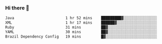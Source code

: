 ### Hi there 👋

<!--START_SECTION:waka-->

```txt
Java                       1 hr 52 mins    █████████▓░░░░░░░░░░░░░░░   38.80 %
XML                        1 hr 17 mins    ██████▓░░░░░░░░░░░░░░░░░░   26.79 %
Ruby                       31 mins         ██▓░░░░░░░░░░░░░░░░░░░░░░   10.76 %
YAML                       30 mins         ██▓░░░░░░░░░░░░░░░░░░░░░░   10.62 %
Brazil Dependency Config   19 mins         █▓░░░░░░░░░░░░░░░░░░░░░░░   06.79 %
```

<!--END_SECTION:waka-->

<!--
**jerry-shao/jerry-shao** is a ✨ _special_ ✨ repository because its `README.md` (this file) appears on your GitHub profile.

Here are some ideas to get you started:

- 🔭 I’m currently working on ...
- 🌱 I’m currently learning ...
- 👯 I’m looking to collaborate on ...
- 🤔 I’m looking for help with ...
- 💬 Ask me about ...
- 📫 How to reach me: ...
- 😄 Pronouns: ...
- ⚡ Fun fact: ...
-->
